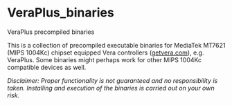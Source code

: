 # VeraPlus_binaries
VeraPlus precompiled binaries

This is a collection of precompiled executable binaries for MediaTek MT7621 (MIPS 1004Kc) chipset equipped Vera controllers ([getvera.com](http://getvera.com)), e.g. VeraPlus. Some binaries might perhaps work for other MIPS 1004Kc compatible devices as well.

*Disclaimer: Proper functionality is not guaranteed and no responsibility is taken. Installing and execution of the binaries is carried out on your own risk.*
